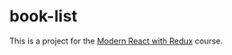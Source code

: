 # book-list
This is a project for the [Modern React with Redux](https://www.udemy.com/react-redux/) course.
